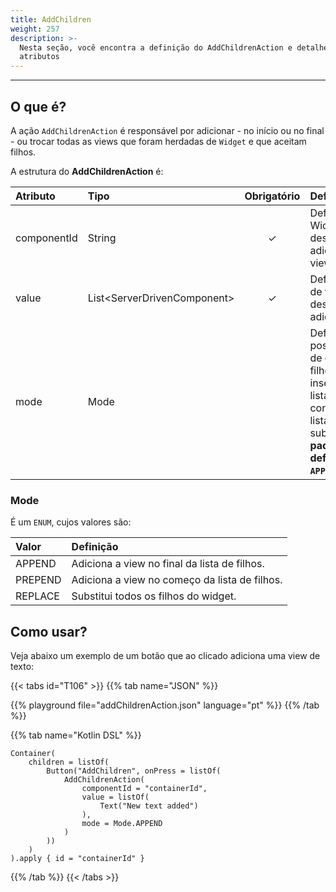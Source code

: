 ```yaml
---
title: AddChildren
weight: 257
description: >-
  Nesta seção, você encontra a definição do AddChildrenAction e detalhes de seus
  atributos
---
```


---

## O que é?

A ação `AddChildrenAction` é responsável por adicionar - no início ou no final - ou trocar todas as views que foram herdadas de  `Widget`  e que aceitam filhos.

A estrutura do **AddChildrenAction** é:

| **Atributo** | **Tipo** | Obrigatório | **Definição** |
| :--- | :--- | :---: | :--- |
| componentId | String | ✓ | Define o id do Widget, no qual deseja adicionar as views. |
| value | List&lt;ServerDrivenComponent&gt; | ✓ | Define a lista de filhos que deseja adicionar. |
| mode | Mode |   | Define o posicionamento de onde os filhos serão inseridos na lista ou se o conteúdo da lista será substituído. **Por padrão o modo definido é `APPEND`.** |

### Mode

É um `ENUM`, cujos valores são:

| Valor | Definição |
| :--- | :--- |
| APPEND | Adiciona a view no final da lista de filhos. |
| PREPEND | Adiciona a view no começo da lista de filhos. |
| REPLACE | Substitui todos os filhos do widget. |

## Como usar?

Veja abaixo um exemplo de um botão que ao clicado adiciona uma view de texto:

{{< tabs id="T106" >}}
{{% tab name="JSON" %}}
<!-- json-playground:addChildrenAction.json
{
"_beagleComponent_": "beagle:container",
"id": "containerId",
"children": [
   {
   "_beagleComponent_":"beagle:button",
   "text":"AddChildren",
   "onPress":[
      {
         "_beagleAction_":"beagle:addChildren",
         "componentId":"containerId",
         "value":[
            {
               "_beagleComponent_":"beagle:text",
               "text":"New text added"
            }
         ],
         "mode":"APPEND"
      }
   ]
}

]
}
-->
{{% playground file="addChildrenAction.json" language="pt" %}}
{{% /tab %}}

{{% tab name="Kotlin DSL" %}}
```
Container(
    children = listOf(
        Button("AddChildren", onPress = listOf(
            AddChildrenAction(
                componentId = "containerId",
                value = listOf(
                    Text("New text added")
                ),
				mode = Mode.APPEND
            )
        ))
    )
).apply { id = "containerId" }
```
{{% /tab %}}
{{< /tabs >}}

